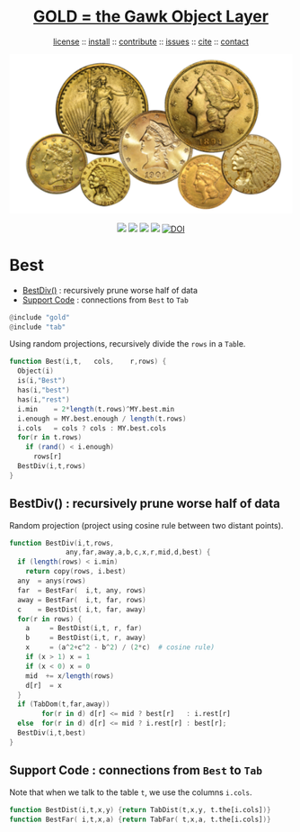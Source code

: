 <a name=top>
<h1 align=center>
   <a href="https://github.com/golden/dev/blob/master/README.md#top">
     GOLD = the Gawk Object Layer
   </a>
</h1>
<p align=center>
   <a    href="https://github.com/golden/dev/blob/master/LICENSE.md#top">license</a>
   :: <a href="https://github.com/golden/dev/blob/master/INSTALL.md#top">install</a>
   :: <a href="https://github.com/golden/dev/blob/master/CONTRIBUTE.md#top">contribute</a>
   :: <a href="https://github.com/golden/dev/issues">issues</a>
   :: <a href="https://github.com/golden/dev/blob/master/CITATION.md#top">cite</a>
   :: <a href="https://github.com/golden/dev/blob/master/CONTACT.md#top">contact</a>
</p>
<p align=center>
   <img width=600 src="https://github.com/golden/dev/raw/master/etc/img/coins.png">
</p>
<p align=center>
   <img src="https://img.shields.io/badge/language-gawk-orange">
   <img src="https://img.shields.io/badge/purpose-ai,se-blueviolet">
   <img src="https://img.shields.io/badge/platform-mac,*nux-informational">
   <a href="https://travis-ci.org/github/golden/dev"> <img src="https://travis-ci.org/golden/dev.svg?branch=master"></a>
   <a href="https://doi.org/10.5281/zenodo.3887420"><img src="https://zenodo.org/badge/DOI/10.5281/zenodo.3887420.svg" alt="DOI"></a>
</p>

# Best

- [BestDiv()](#bestdiv--recursively-prune-worse-half-of-data) : recursively prune worse half of data
- [Support Code](#support-code--connections-from-best-to-tab) : connections from `Best` to `Tab`

```awk
@include "gold"
@include "tab"
```

Using random projections,
recursively divide the `rows` in a `Tab`le.

```awk
function Best(i,t,   cols,    r,rows) {
  Object(i)
  is(i,"Best")
  has(i,"best")
  has(i,"rest")
  i.min    = 2*length(t.rows)^MY.best.min
  i.enough = MY.best.enough / length(t.rows)
  i.cols   = cols ? cols : MY.best.cols
  for(r in t.rows) 
    if (rand() < i.enough) 
      rows[r]
  BestDiv(i,t,rows)
}
```
## BestDiv() : recursively prune worse half of data 

Random projection (project using cosine 
rule between two distant points).

```awk
function BestDiv(i,t,rows, 
              any,far,away,a,b,c,x,r,mid,d,best) {
  if (length(rows) < i.min) 
    return copy(rows, i.best)
  any  = anys(rows) 
  far  = BestFar(  i,t, any, rows)
  away = BestFar(  i,t, far, rows)
  c    = BestDist( i,t, far, away)
  for(r in rows) {
    a     = BestDist(i,t, r, far)
    b     = BestDist(i,t, r, away)
    x     = (a^2+c^2 - b^2) / (2*c)  # cosine rule)
    if (x > 1) x = 1
    if (x < 0) x = 0
    mid  += x/length(rows)
    d[r]  = x
  }
  if (TabDom(t,far,away)) 
        for(r in d) d[r] <= mid ? best[r]   : i.rest[r]
  else  for(r in d) d[r] <= mid ? i.rest[r] : best[r];
  BestDiv(i,t,best) 
}
```
## Support Code : connections from `Best` to `Tab`

Note that when we talk to the table `t`, we use the columns
`i.cols`.

```awk
function BestDist(i,t,x,y) {return TabDist(t,x,y, t.the[i.cols])}
function BestFar( i,t,x,a) {return TabFar( t,x,a, t.the[i.cols])}
```
